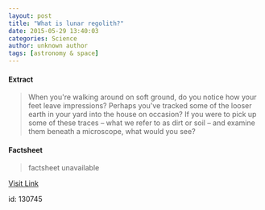 ```yaml
---
layout: post
title: "What is lunar regolith?"
date: 2015-05-29 13:40:03
categories: Science
author: unknown author
tags: [astronomy & space]
---
```



#### Extract
>When you're walking around on soft ground, do you notice how your feet leave impressions? Perhaps you've tracked some of the looser earth in your yard into the house on occasion? If you were to pick up some of these traces – what we refer to as dirt or soil – and examine them beneath a microscope, what would you see?

#### Factsheet
>factsheet unavailable

[Visit Link](http://phys.org/news352110458.html)

id:  130745
